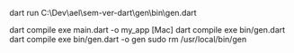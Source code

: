  dart run C:\Dev\ael\sem-ver-dart\gen\bin\gen.dart

 dart compile exe main.dart -o my_app [Mac]
 dart compile exe bin/gen.dart
 dart compile exe bin/gen.dart -o gen
 sudo rm /usr/local/bin/gen


